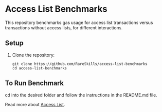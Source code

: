 # Access List Benchmarks

This repository benchmarks gas usage for access list transactions versus transactions without access lists, for different interactions.

## Setup
 1. Clone the repository:

    ```shell
    git clone https://github.com/RareSkills/access-list-benchmarks
    cd access-list-benchmarks
    ```

## To Run Benchmark
  cd into the desired folder and follow the instructions in the README.md file.

Read more about [Access List](https://www.rareskills.io/post/eip-2930-optional-access-list-ethereum).
